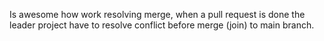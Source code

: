 Is awesome how work resolving merge, when a pull request is done the leader project have to resolve conflict before merge (join) 
to main branch. 
